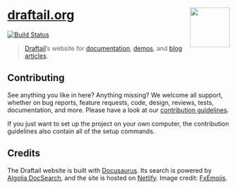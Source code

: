# [draftail.org](https://www.draftail.org/) [<img src="https://raw.githubusercontent.com/thibaudcolas/draftail.org/master/.github/draftail-logo.svg?sanitize=true" width="90" height="90" align="right">](https://www.draftail.org/)

[![Build Status](https://travis-ci.com/thibaudcolas/draftail.org.svg?branch=master)](https://travis-ci.com/thibaudcolas/draftail.org)

> [Draftail](https://www.draftail.org/)’s website for [documentation](https://www.draftail.org/docs/getting-started), [demos](https://www.draftail.org/examples), and [blog articles](https://www.draftail.org/blog/).

## Contributing

See anything you like in here? Anything missing? We welcome all support, whether on bug reports, feature requests, code, design, reviews, tests, documentation, and more. Please have a look at our [contribution guidelines](CONTRIBUTING.md).

If you just want to set up the project on your own computer, the contribution guidelines also contain all of the setup commands.

## Credits

The Draftail website is built with [Docusaurus](https://docusaurus.io/). Its search is powered by [Algolia DocSearch](https://community.algolia.com/docsearch/), and the site is hosted on [Netlify](https://www.netlify.com/). Image credit: [FxEmojis](https://github.com/mozilla/fxemoji).
